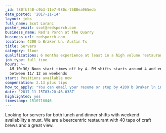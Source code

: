 ```yaml
---
_id: f80fbf40-c9b3-11e7-980c-7588ea965edb
date_posted: '2017-11-14'
layout: jobs
full_name: Scot Loranc
poster_email: scot@redsporch.com
business_name: Red's Porch at the Quarry
business_url: redsporch.com
location: 4200 b Braker Ln. Austin Tx
title: Servers
category: floor
qualifications: 6 months experience at least in a high volume restaurant.
job_type: full_time
hours: >-
  AM 10:30/ Noon start times off by 4. PM shifts starts around 4 and ends
  between 11/ 12 on weekends
start: Positions available now
compensation: 2.13 plus tips
how_to_apply: "You can email your resume or stop by 4200 b Braker ln in person between 2-4 Monday through Friday.\r\nEmail us at quarry@redsporch.com"
date: '2017-11-15T03:20:46.038Z'
highlighted: yes
timestamp: 1510716046
---
```

Looking for servers for both lunch and dinner shifts with weekend availability a must. We are a beercentric restaurant with 40 taps of craft brews and a great view.
